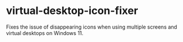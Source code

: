 # virtual-desktop-icon-fixer
Fixes the issue of disappearing icons when using multiple screens and virtual desktops on Windows 11.

